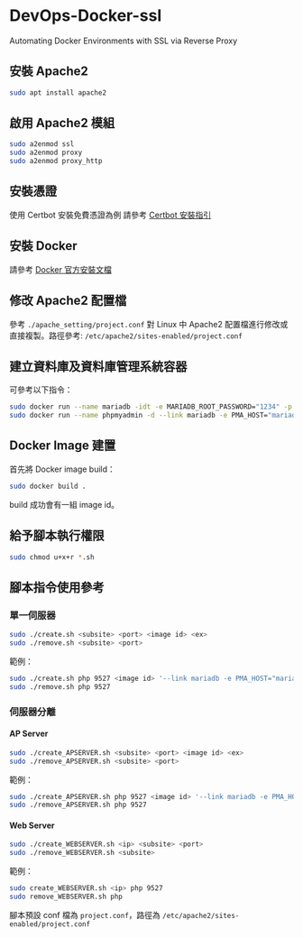 # DevOps-Docker-ssl
Automating Docker Environments with SSL via Reverse Proxy

## 安裝 Apache2

```bash
sudo apt install apache2
```

## 啟用 Apache2 模組

```bash
sudo a2enmod ssl
sudo a2enmod proxy
sudo a2enmod proxy_http
```

## 安裝憑證

使用 Certbot 安裝免費憑證為例 請參考 [Certbot 安裝指引](https://certbot.eff.org/instructions?ws=apache&os=pip)

## 安裝 Docker

請參考 [Docker 官方安裝文檔](https://docs.docker.com/engine/install/ubuntu/)

## 修改 Apache2 配置檔

參考 `./apache_setting/project.conf` 對 Linux 中 Apache2 配置檔進行修改或直接複製。路徑參考: `/etc/apache2/sites-enabled/project.conf`

## 建立資料庫及資料庫管理系統容器

可參考以下指令：

```bash
sudo docker run --name mariadb -idt -e MARIADB_ROOT_PASSWORD="1234" -p 3306:3306 mariadb       
sudo docker run --name phpmyadmin -d --link mariadb -e PMA_HOST="mariadb" -p 8080:80 phpmyadmin 
```

## Docker Image 建置

首先將 Docker image build：

```bash
sudo docker build .
```

build 成功會有一組 image id。

## 給予腳本執行權限

```bash
sudo chmod u+x+r *.sh
```

## 腳本指令使用參考

### 單一伺服器

```bash
sudo ./create.sh <subsite> <port> <image id> <ex>
sudo ./remove.sh <subsite> <port>
```

範例：

```bash
sudo ./create.sh php 9527 <image id> '--link mariadb -e PMA_HOST="mariadb"'
sudo ./remove.sh php 9527
```

### 伺服器分離

#### AP Server
```bash
sudo ./create_APSERVER.sh <subsite> <port> <image id> <ex>
sudo ./remove_APSERVER.sh <subsite> <port>
```

範例：

```bash
sudo ./create_APSERVER.sh php 9527 <image id> '--link mariadb -e PMA_HOST="mariadb"'
sudo ./remove_APSERVER.sh php 9527
```

#### Web Server
```bash
sudo ./create_WEBSERVER.sh <ip> <subsite> <port>
sudo ./remove_WEBSERVER.sh <subsite>
```

範例：

```bash
sudo create_WEBSERVER.sh <ip> php 9527
sudo remove_WEBSERVER.sh php
```


腳本預設 conf 檔為 `project.conf`，路徑為 `/etc/apache2/sites-enabled/project.conf`

